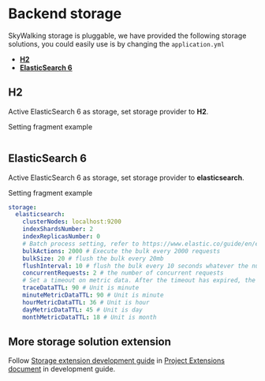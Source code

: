 # Backend storage
SkyWalking storage is pluggable, we have provided the following storage solutions, you could easily 
use is by changing the `application.yml`

- [**H2**](#h2)
- [**ElasticSearch 6**](#elasticsearch-6)

## H2
Active ElasticSearch 6 as storage, set storage provider to **H2**.

Setting fragment example
```yaml

```

## ElasticSearch 6
Active ElasticSearch 6 as storage, set storage provider to **elasticsearch**.

Setting fragment example
```yaml
storage:
  elasticsearch:
    clusterNodes: localhost:9200
    indexShardsNumber: 2
    indexReplicasNumber: 0
    # Batch process setting, refer to https://www.elastic.co/guide/en/elasticsearch/client/java-api/5.5/java-docs-bulk-processor.html
    bulkActions: 2000 # Execute the bulk every 2000 requests
    bulkSize: 20 # flush the bulk every 20mb
    flushInterval: 10 # flush the bulk every 10 seconds whatever the number of requests
    concurrentRequests: 2 # the number of concurrent requests
    # Set a timeout on metric data. After the timeout has expired, the metric data will automatically be deleted.
    traceDataTTL: 90 # Unit is minute
    minuteMetricDataTTL: 90 # Unit is minute
    hourMetricDataTTL: 36 # Unit is hour
    dayMetricDataTTL: 45 # Unit is day
    monthMetricDataTTL: 18 # Unit is month
```


## More storage solution extension
Follow [Storage extension development guide](../../guides/storage-extention.md) 
in [Project Extensions document](../../guides/README.md#project-extensions) in development guide.